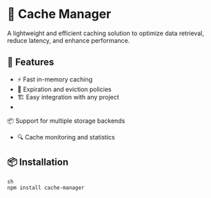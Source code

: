 # 🚀 Cache Manager
A lightweight and efficient caching solution to
optimize data retrieval, reduce latency, and
enhance performance.
## 🌟 Features
- ⚡ Fast in-memory caching
- 🔄 Expiration and eviction policies
- 🏗 Easy integration with any project
-
📦 Support for multiple storage backends
- 🔍 Cache monitoring and statistics
## 📦 Installation
```
sh
npm install cache-manager
